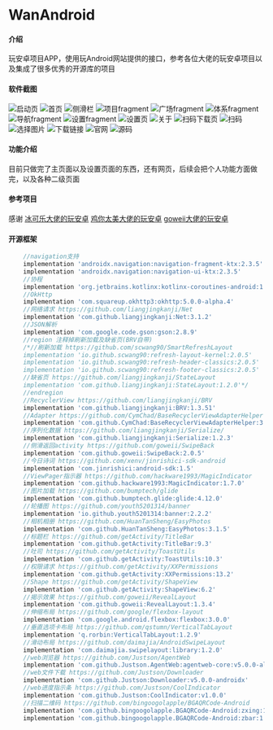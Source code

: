 # WanAndroid

#### 介绍
玩安卓项目APP，使用玩Android网站提供的接口，参考各位大佬的玩安卓项目以及集成了很多优秀的开源库的项目

#### 软件截图

![启动页](https://images.gitee.com/uploads/images/2022/0213/102717_cb6419bf_5661404.jpeg "微信图片_20220213102319.jpg")
![首页](https://images.gitee.com/uploads/images/2022/0213/102733_eac323b8_5661404.jpeg "微信图片_20220213102328.jpg")
![侧滑栏](https://images.gitee.com/uploads/images/2022/0213/102754_0f1c5d0e_5661404.jpeg "微信图片_20220213102332.jpg")
![项目fragment](https://images.gitee.com/uploads/images/2022/0213/102809_24c1c60f_5661404.jpeg "微信图片_20220213102336.jpg")
![广场fragment](https://images.gitee.com/uploads/images/2022/0213/102834_43c55c8c_5661404.jpeg "微信图片_20220213102340.jpg")
![体系fragment](https://images.gitee.com/uploads/images/2022/0213/102855_38b30c76_5661404.jpeg "微信图片_20220213102343.jpg")
![导航fragment](https://images.gitee.com/uploads/images/2022/0213/102913_b545bc1a_5661404.jpeg "微信图片_20220213102347.jpg")
![设置fragment](https://images.gitee.com/uploads/images/2022/0213/102929_a7271ba2_5661404.jpeg "微信图片_20220213102351.jpg")
![设置页](https://images.gitee.com/uploads/images/2022/0213/102943_65ff2209_5661404.jpeg "微信图片_20220213102354.jpg")
![关于](https://images.gitee.com/uploads/images/2022/0213/103024_c1123001_5661404.jpeg "微信图片_20220213102415.jpg")
![扫码下载页](https://images.gitee.com/uploads/images/2022/0213/103037_9cabf91a_5661404.jpeg "微信图片_20220213102423.jpg")
![扫码](https://images.gitee.com/uploads/images/2022/0213/103050_7f5e2f28_5661404.jpeg "微信图片_20220213102435.jpg")
![选择图片](https://images.gitee.com/uploads/images/2022/0213/103101_595f18d9_5661404.jpeg "微信图片_20220213102501.jpg")
![下载链接](https://images.gitee.com/uploads/images/2022/0213/103115_4e0c9c58_5661404.jpeg "微信图片_20220213102511.jpg")
![官网](https://images.gitee.com/uploads/images/2022/0213/103137_de1039d8_5661404.jpeg "微信图片_20220213102526.jpg")
![源码](https://images.gitee.com/uploads/images/2022/0213/103153_f0a9900e_5661404.jpeg "微信图片_20220213102528.jpg")

#### 功能介绍
目前只做完了主页面以及设置页面的东西，还有网页，后续会把个人功能方面做完，以及各种二级页面

#### 参考项目
感谢
[冰可乐大佬的玩安卓](https://github.com/iceCola7/WanAndroid)
[鸡你太美大佬的玩安卓](https://github.com/hegaojian/JetpackMvvm)
[goweii大佬的玩安卓](https://github.com/goweii/WanAndroid)

#### 开源框架
````gradle
    //navigation支持
    implementation 'androidx.navigation:navigation-fragment-ktx:2.3.5'
    implementation 'androidx.navigation:navigation-ui-ktx:2.3.5'
    //协程
    implementation 'org.jetbrains.kotlinx:kotlinx-coroutines-android:1.6.0'
    //OkHttp
    implementation 'com.squareup.okhttp3:okhttp:5.0.0-alpha.4'
    //网络请求 https://github.com/liangjingkanji/Net
    implementation 'com.github.liangjingkanji:Net:3.1.2'
    //JSON解析
    implementation 'com.google.code.gson:gson:2.8.9'
    //region 注释掉刷新加载及缺省页(BRV自带)
    /*//刷新加载 https://github.com/scwang90/SmartRefreshLayout
    implementation 'io.github.scwang90:refresh-layout-kernel:2.0.5'
    implementation 'io.github.scwang90:refresh-header-classics:2.0.5'
    implementation 'io.github.scwang90:refresh-footer-classics:2.0.5'
    //缺省页 https://github.com/liangjingkanji/StateLayout
    implementation 'com.github.liangjingkanji:StateLayout:1.2.0'*/
    //endregion
    //RecyclerView https://github.com/liangjingkanji/BRV
    implementation 'com.github.liangjingkanji:BRV:1.3.51'
    //Adapter https://github.com/CymChad/BaseRecyclerViewAdapterHelper
    implementation 'com.github.CymChad:BaseRecyclerViewAdapterHelper:3.0.6'
    //序列化数据 https://github.com/liangjingkanji/Serialize/
    implementation 'com.github.liangjingkanji:Serialize:1.2.3'
    //侧滑返回activity https://github.com/goweii/SwipeBack
    implementation 'com.github.goweii:SwipeBack:2.0.5'
    //今日诗词 https://github.com/xenv/jinrishici-sdk-android
    implementation 'com.jinrishici:android-sdk:1.5'
    //ViewPager指示器 https://github.com/hackware1993/MagicIndicator
    implementation 'com.github.hackware1993:MagicIndicator:1.7.0'
    //图片加载 https://github.com/bumptech/glide
    implementation 'com.github.bumptech.glide:glide:4.12.0'
    //轮播图 https://github.com/youth5201314/banner
    implementation 'io.github.youth5201314:banner:2.2.2'
    //相机相册 https://github.com/HuanTanSheng/EasyPhotos
    implementation 'com.github.HuanTanSheng:EasyPhotos:3.1.5'
    //标题栏 https://github.com/getActivity/TitleBar
    implementation 'com.github.getActivity:TitleBar:9.3'
    //吐司 https://github.com/getActivity/ToastUtils
    implementation 'com.github.getActivity:ToastUtils:10.3'
    //权限请求 https://github.com/getActivity/XXPermissions
    implementation 'com.github.getActivity:XXPermissions:13.2'
    //Shape https://github.com/getActivity/ShapeView
    implementation 'com.github.getActivity:ShapeView:6.2'
    //揭示效果 https://github.com/goweii/RevealLayout
    implementation 'com.github.goweii:RevealLayout:1.3.4'
    //伸缩布局 https://github.com/google/flexbox-layout
    implementation 'com.google.android.flexbox:flexbox:3.0.0'
    //垂直选项卡布局 https://github.com/qstumn/VerticalTabLayout
    implementation 'q.rorbin:VerticalTabLayout:1.2.9'
    //滑动布局 https://github.com/daimajia/AndroidSwipeLayout
    implementation 'com.daimajia.swipelayout:library:1.2.0'
    //web浏览器 https://github.com/Justson/AgentWeb
    implementation 'com.github.Justson.AgentWeb:agentweb-core:v5.0.0-alpha.1-androidx'
    //web文件下载 https://github.com/Justson/Downloader
    implementation 'com.github.Justson:Downloader:v5.0.0-androidx'
    //web进度指示条 https://github.com/Justson/CoolIndicator
    implementation 'com.github.Justson:CoolIndicator:v1.0.0'
    //扫描二维码 https://github.com/bingoogolapple/BGAQRCode-Android
    implementation 'com.github.bingoogolapple.BGAQRCode-Android:zxing:1.3.8'
    implementation 'com.github.bingoogolapple.BGAQRCode-Android:zbar:1.3.8'
````
